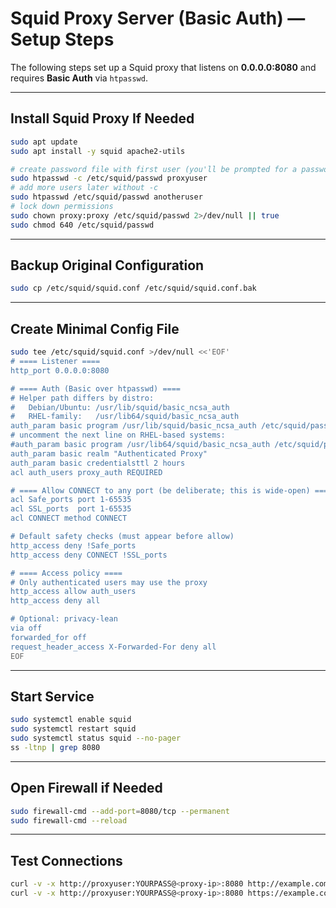 # Squid Proxy Server (Basic Auth) — Setup Steps

The following steps set up a Squid proxy that listens on **0.0.0.0:8080** and requires **Basic Auth** via `htpasswd`.

---

## Install Squid Proxy If Needed

```bash
sudo apt update
sudo apt install -y squid apache2-utils

# create password file with first user (you'll be prompted for a password)
sudo htpasswd -c /etc/squid/passwd proxyuser
# add more users later without -c
sudo htpasswd /etc/squid/passwd anotheruser
# lock down permissions
sudo chown proxy:proxy /etc/squid/passwd 2>/dev/null || true
sudo chmod 640 /etc/squid/passwd
```

---

## Backup Original Configuration

```bash
sudo cp /etc/squid/squid.conf /etc/squid/squid.conf.bak
```

---

## Create Minimal Config File

```bash
sudo tee /etc/squid/squid.conf >/dev/null <<'EOF'
# ==== Listener ====
http_port 0.0.0.0:8080

# ==== Auth (Basic over htpasswd) ====
# Helper path differs by distro:
#   Debian/Ubuntu: /usr/lib/squid/basic_ncsa_auth
#   RHEL-family:   /usr/lib64/squid/basic_ncsa_auth
auth_param basic program /usr/lib/squid/basic_ncsa_auth /etc/squid/passwd
# uncomment the next line on RHEL-based systems:
#auth_param basic program /usr/lib64/squid/basic_ncsa_auth /etc/squid/passwd
auth_param basic realm "Authenticated Proxy"
auth_param basic credentialsttl 2 hours
acl auth_users proxy_auth REQUIRED

# ==== Allow CONNECT to any port (be deliberate; this is wide-open) ====
acl Safe_ports port 1-65535
acl SSL_ports  port 1-65535
acl CONNECT method CONNECT

# Default safety checks (must appear before allow)
http_access deny !Safe_ports
http_access deny CONNECT !SSL_ports

# ==== Access policy ====
# Only authenticated users may use the proxy
http_access allow auth_users
http_access deny all

# Optional: privacy-lean
via off
forwarded_for off
request_header_access X-Forwarded-For deny all
EOF
```

---

## Start Service

```bash
sudo systemctl enable squid
sudo systemctl restart squid
sudo systemctl status squid --no-pager
ss -ltnp | grep 8080
```

---

## Open Firewall if Needed

```bash
sudo firewall-cmd --add-port=8080/tcp --permanent
sudo firewall-cmd --reload
```

---

## Test Connections

```bash
curl -v -x http://proxyuser:YOURPASS@<proxy-ip>:8080 http://example.com/
curl -v -x http://proxyuser:YOURPASS@<proxy-ip>:8080 https://example.com/
```
